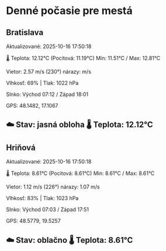 ﻿# Denné počasie pre mestá

## Bratislava
Aktualizované: 2025-10-16 17:50:18

🌡️ Teplota: 12.12°C 
(Pocitová: 11.19°C)
Min: 11.51°C / Max: 12.81°C

Vietor: 2.57 m/s    (230°) 
nárazy:  m/s

Vlhkosť: 69% | Tlak: 1022 hPa

Slnko: Východ 07:12 / Západ 18:01

GPS: 48.1482, 17.1067

☁️ Stav: jasná obloha        🌡️ Teplota: 12.12°C
---

## Hriňová
Aktualizované: 2025-10-16 17:50:18

🌡️ Teplota: 8.61°C 
(Pocitová: 8.61°C)
Min: 8.61°C / Max: 8.61°C

Vietor: 1.12 m/s (226°)
nárazy: 1.07 m/s

Vlhkosť: 83% | Tlak: 1023 hPa

Slnko: Východ 07:03 / Západ 17:51

GPS: 48.5779, 19.5257

☁️ Stav: oblačno        🌡️ Teplota: 8.61°C
---
